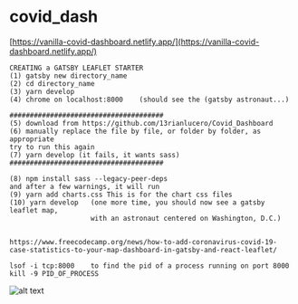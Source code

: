 # covid_dash

[https://vanilla-covid-dashboard.netlify.app/](https://vanilla-covid-dashboard.netlify.app/)

```
CREATING a GATSBY LEAFLET STARTER
(1) gatsby new directory_name
(2) cd directory_name
(3) yarn develop
(4) chrome on localhost:8000    (should see the (gatsby astronaut...)

######################################
(5) download from https://github.com/13rianlucero/Covid_Dashboard
(6) manually replace the file by file, or folder by folder, as appropriate
try to run this again
(7) yarn develop (it fails, it wants sass)
######################################

(8) npm install sass --legacy-peer-deps
and after a few warnings, it will run
(9) yarn add charts.css This is for the chart css files
(10) yarn develop   (one more time, you should now see a gatsby leaflet map, 
                    with an astronaut centered on Washington, D.C.)
                   
                    
https://www.freecodecamp.org/news/how-to-add-coronavirus-covid-19-case-statistics-to-your-map-dashboard-in-gatsby-and-react-leaflet/

lsof -i tcp:8000    to find the pid of a process running on port 8000
kill -9 PID_OF_PROCESS

```

![alt text](https://cdn.discordapp.com/attachments/458701567366004737/921551394153058365/Website.gif.gif)

